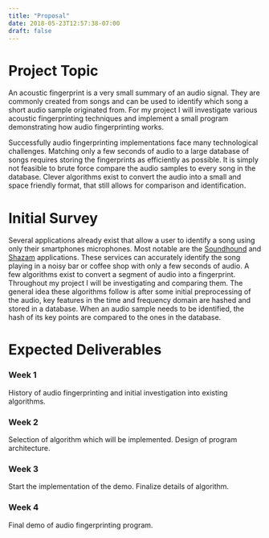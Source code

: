 ```yaml
---
title: "Proposal"
date: 2018-05-23T12:57:38-07:00
draft: false
---
```


# Project Topic

An acoustic fingerprint is a very small summary of an audio signal. They are commonly created from songs and can be used to identify which song a short audio sample originated from. For my project I will investigate various acoustic fingerprinting techniques and implement a small program demonstrating how audio fingerprinting works.

Successfully audio fingerprinting implementations face many technological challenges. Matching only a few seconds of audio to a large database of songs requires storing the fingerprints as efficiently as possible. It is simply not feasible to brute force compare the audio samples to every song in the database. Clever algorithms exist to convert the audio into a small and space friendly format, that still allows for comparison and identification.

# Initial Survey

Several applications already exist that allow a user to identify a song using only their smartphones microphones. Most notable are the [Soundhound](https://soundhound.com/) and [Shazam](https://www.shazam.com/) applications. These services can accurately identify the song playing in a noisy bar or coffee shop with only a few seconds of audio. A few algorithms exist to convert a segment of audio into a fingerprint. Throughout my project I will be investigating and comparing them. The general idea these algorithms follow is after some initial preprocessing of the audio, key features in the time and frequency domain are hashed and stored in a database. When an audio sample needs to be identified, the hash of its key points are compared to the ones in the database.

# Expected Deliverables

### Week 1

History of audio fingerprinting and initial investigation into existing algorithms.

### Week 2

Selection of algorithm which will be implemented. Design of program architecture.

### Week 3

Start the implementation of the demo. Finalize details of algorithm.

### Week 4

Final demo of audio fingerprinting program.

